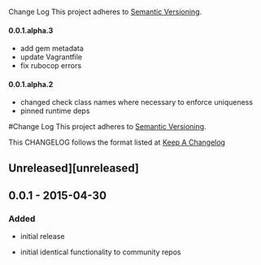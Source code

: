 Change Log
This project adheres to [Semantic Versioning](http://semver.org/).

#### 0.0.1.alpha.3

* add gem metadata
* update Vagrantfile
* fix rubocop errors

#### 0.0.1.alpha.2

* changed check class names where necessary to enforce uniqueness
* pinned runtime deps

#Change Log
This project adheres to [Semantic Versioning](http://semver.org/).

This CHANGELOG follows the format listed at [Keep A Changelog](http://keepachangelog.com/)

## Unreleased][unreleased]

## 0.0.1 - 2015-04-30

### Added
- initial release


* initial identical functionality to community repos

